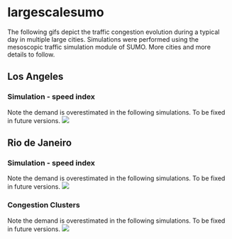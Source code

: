 # largescalesumo

The following gifs depict the traffic congestion evolution during a typical day in multiple large cities. Simulations were performed using the mesoscopic traffic simulation module of SUMO. 
More cities and more details to follow. 
## Los Angeles
### Simulation - speed index

Note the demand is overestimated in the following simulations. To be fixed in future versions.
![](LA_sim.gif)
## Rio de Janeiro
### Simulation - speed index

Note the demand is overestimated in the following simulations. To be fixed in future versions.
![](rio_gif.gif)
### Congestion Clusters

Note the demand is overestimated in the following simulations. To be fixed in future versions.
![](rio_clus.gif)
